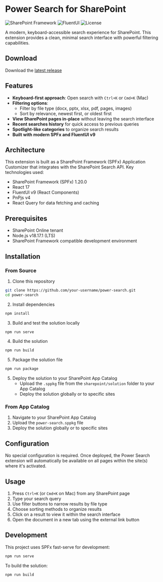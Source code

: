 # Power Search for SharePoint

![SharePoint Framework](https://img.shields.io/badge/SPFx-1.20.0-green.svg)
![FluentUI](https://img.shields.io/badge/FluentUI-9.56.1-blue.svg)
![License](https://img.shields.io/github/license/mashape/apistatus.svg)

A modern, keyboard-accessible search experience for SharePoint. This extension provides a clean, minimal search interface with powerful filtering capabilities.

## Download

Download the [latest release](https://github.com/heesungjang/sharepoint-power-search/releases/tag/1.0.0)

## Features

- **Keyboard-first approach**: Open search with `Ctrl+K` or `Cmd+K` (Mac)
- **Filtering options**:
  - Filter by file type (docx, pptx, xlsx, pdf, pages, images)
  - Sort by relevance, newest first, or oldest first
- **View SharePoint pages in-place** without leaving the search interface
- **Recent searches history** for quick access to previous queries
- **Spotlight-like categories** to organize search results
- **Built with modern SPFx and FluentUI v9**

## Architecture

This extension is built as a SharePoint Framework (SPFx) Application Customizer that integrates with the SharePoint Search API. Key technologies used:

- SharePoint Framework (SPFx) 1.20.0
- React 17
- FluentUI v9 (React Components)
- PnPjs v4
- React Query for data fetching and caching

## Prerequisites

- SharePoint Online tenant
- Node.js v18.17.1 (LTS)
- SharePoint Framework compatible development environment

## Installation

### From Source

1. Clone this repository

```bash
git clone https://github.com/your-username/power-search.git
cd power-search
```

2. Install dependencies

```bash
npm install
```

3. Build and test the solution locally

```bash
npm run serve
```

4. Build the solution

```bash
npm run build
```

5. Package the solution file

```bash
npm run package
```

5. Deploy the solution to your SharePoint App Catalog
   - Upload the `.sppkg` file from the `sharepoint/solution` folder to your App Catalog
   - Deploy the solution globally or to specific sites

### From App Catalog

1. Navigate to your SharePoint App Catalog
2. Upload the `power-search.sppkg` file
3. Deploy the solution globally or to specific sites

## Configuration

No special configuration is required. Once deployed, the Power Search extension will automatically be available on all pages within the site(s) where it's activated.

## Usage

1. Press `Ctrl+K` (or `Cmd+K` on Mac) from any SharePoint page
2. Type your search query
3. Use filter buttons to narrow results by file type
4. Choose sorting methods to organize results
5. Click on a result to view it within the search interface
6. Open the document in a new tab using the external link button

## Development

This project uses SPFx fast-serve for development:

```bash
npm run serve
```

To build the solution:

```bash
npm run build
```
